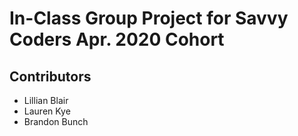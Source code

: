 # In-Class Group Project for Savvy Coders Apr. 2020 Cohort

## Contributors
- Lillian Blair
- Lauren Kye
- Brandon Bunch

